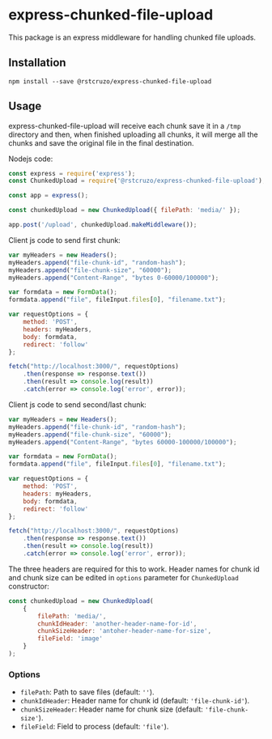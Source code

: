 # express-chunked-file-upload

This package is an express middleware for handling chunked file uploads.

## Installation
```shell
npm install --save @rstcruzo/express-chunked-file-upload
```

## Usage
express-chunked-file-upload will receive each chunk save it in a `/tmp` 
directory and then, when finished uploading all chunks, it will merge all 
the chunks and save the original file in the final destination.

Nodejs code:

```javascript
const express = require('express');
const ChunkedUpload = require('@rstcruzo/express-chunked-file-upload');

const app = express();

const chunkedUpload = new ChunkedUpload({ filePath: 'media/' });

app.post('/upload', chunkedUpload.makeMiddleware());
```

Client js code to send first chunk:

```javascript
var myHeaders = new Headers();
myHeaders.append("file-chunk-id", "random-hash");
myHeaders.append("file-chunk-size", "60000");
myHeaders.append("Content-Range", "bytes 0-60000/100000");

var formdata = new FormData();
formdata.append("file", fileInput.files[0], "filename.txt");

var requestOptions = {
    method: 'POST',
    headers: myHeaders,
    body: formdata,
    redirect: 'follow'
};

fetch("http://localhost:3000/", requestOptions)
    .then(response => response.text())
    .then(result => console.log(result))
    .catch(error => console.log('error', error));
```

Client js code to send second/last chunk:

```javascript
var myHeaders = new Headers();
myHeaders.append("file-chunk-id", "random-hash");
myHeaders.append("file-chunk-size", "60000");
myHeaders.append("Content-Range", "bytes 60000-100000/100000");

var formdata = new FormData();
formdata.append("file", fileInput.files[0], "filename.txt");

var requestOptions = {
    method: 'POST',
    headers: myHeaders,
    body: formdata,
    redirect: 'follow'
};

fetch("http://localhost:3000/", requestOptions)
    .then(response => response.text())
    .then(result => console.log(result))
    .catch(error => console.log('error', error));
```

The three headers are required for this to work. Header names for chunk id 
and chunk size can be edited in `options` parameter for `ChunkedUpload` 
constructor:

```javascript
const chunkedUpload = new ChunkedUpload(
    {
        filePath: 'media/',
        chunkIdHeader: 'another-header-name-for-id',
        chunkSizeHeader: 'antoher-header-name-for-size',
        fileField: 'image'
    }
);
```

### Options
- `filePath`: Path to save files (default: `''`).
- `chunkIdHeader`: Header name for chunk id (default: `'file-chunk-id'`).
- `chunkSizeHeader`: Header name for chunk size (default: `'file-chunk-size'`).
- `fileField`: Field to process (default: `'file'`).
